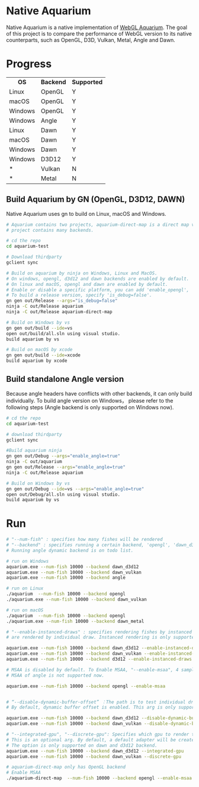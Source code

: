 #  Native Aquarium
Native Aquarium is a native implementation of [WebGL Aquarium](https://github.com/WebGLSamples/WebGLSamples.github.io). The goal of this project is to compare the performance of WebGL version to its native counterparts, such as OpenGL, D3D, Vulkan, Metal, Angle and Dawn.

# Progress
<table>
  <tr align=center>
    <td><strong>OS</td>
    <td><strong>Backend</td>
    <td><strong>Supported</td>
  </tr>
  <tr align=left>
    <td>Linux</td>
    <td>OpenGL</td>
    <td>Y</td>
  </tr>
  <tr align=left>
    <td>macOS</td>
    <td>OpenGL</td>
    <td>Y</td>
  </tr>
  <tr align=left>
    <td>Windows</td>
    <td>OpenGL</td>
    <td>Y</td>
  </tr>
  <tr align=left>
    <td>Windows</td>
    <td>Angle</td>
    <td>Y</td>
  </tr>
  <tr align=left>
    <td>Linux</td>
    <td>Dawn</td>
    <td>Y</td>
  </tr>
  <tr align=left>
    <td>macOS</td>
    <td>Dawn</td>
    <td>Y</td>
  </tr>
  <tr align=left>
    <td>Windows</td>
    <td>Dawn</td>
    <td>Y</td>
  </tr>
  <tr align=left>
    <td>Windows</td>
    <td>D3D12</td>
    <td>Y</td>
  </tr>
  <tr align=left>
    <td>*</td>
    <td>Vulkan</td>
    <td>N</td>
  </tr>
  <tr align=left>
    <td>*</td>
    <td>Metal</td>
    <td>N</td>
  </tr>
</table>


## Build Aquarium by GN (OpenGL, D3D12, DAWN)

Native Aquarium uses gn to build on Linux, macOS and Windows.

```sh
# Aquarium contains two projects, aquarium-direct-map is a direct map version to WebGL repo, and only has OpenGL backend.  The aquarium
# project contains many backends.

# cd the repo
cd aquarium-test

# Download thirdparty
gclient sync

# Build on aquarium by ninja on Windows, Linux and MacOS.
# On windows, opengl, d3d12 and dawn backends are enabled by default.
# On linux and macOS, opengl and dawn are enabled by default.
# Enable or disable a specific platform, you can add 'enable_opengl', 'enable_d3d12', and 'enable_dawn' to gn args.
# To build a release version, specify 'is_debug=false'.
gn gen out/Release --args="is_debug=false"
ninja -C out/Release aquarium
ninja -C out/Release aquarium-direct-map

# Build on Windows by vs
gn gen out/build --ide=vs
open out/build/all.sln using visual studio.
build aquarium by vs

# Build on macOS by xcode
gn gen out/build --ide=xcode
build aquarium by xcode
```

## Build standalone Angle version

Because angle headers have conflicts with other backends, it can only build individually. To build angle version on Windows， please refer to the following steps (Angle backend is only supported on Windows now).
```sh
# cd the repo
cd aquarium-test

# download thirdparty
gclient sync

#Build aquarium ninja
gn gen out/Debug --args="enable_angle=true"
ninja -C out/aquarium
gn gen out/Release --args="enable_angle=true"
ninja -C out/Release aquarium

# Build on Windows by vs
gn gen out/Debug --ide=vs --args="enable_angle=true"
open out/Debug/all.sln using visual studio.
build aquarium by vs
```

# Run
```sh
# "--num-fish" : specifies how many fishes will be rendered
# "--backend" : specifies running a certain backend, 'opengl', 'dawn_d3d12', 'dawn_vulkan', 'dawn_metal', 'dawn_opengl', 'angle'
# Running angle dynamic backend is on todo list.

# run on Windows
aquarium.exe --num-fish 10000 --backend dawn_d3d12
aquarium.exe --num-fish 10000 --backend dawn_vulkan
aquarium.exe --num-fish 10000 --backend angle

# run on Linux
./aquarium  --num-fish 10000 --backend opengl
./aquarium.exe --num-fish 10000 --backend dawn_vulkan

# run on macOS
./aquarium  --num-fish 10000 --backend opengl
./aquarium.exe --num-fish 10000 --backend dawn_metal

# "--enable-instanced-draws" : specifies rendering fishes by instanced draw. By default fishes
# are rendered by individual draw. Instanced rendering is only supported on dawn and d3d12 backend now.

aquarium.exe --num-fish 10000 --backend dawn_d3d12 --enable-instanced-draws
aquarium.exe --num-fish 10000 --backend dawn_vulkan --enable-instanced-draws
aquarium.exe --num-fish 10000 --backend d3d12 --enable-instanced-draws

# MSAA is disabled by default. To Enable MSAA, "--enable-msaa", 4 samples.
# MSAA of angle is not supported now.

aquarium.exe --num-fish 10000 --backend opengl --enable-msaa


# “--disable-dynamic-buffer-offset” ：The path is to test individual draw by creating many binding groups on dawn backend.
# By default, dynamic buffer offset is enabled. This arg is only supported on dawn backend.

aquarium.exe --num-fish 10000 --backend dawn_d3d12 --disable-dynamic-buffer-offset
aquarium.exe --num-fish 10000 --backend dawn_vulkan --disable-dynamic-buffer-offset

# "--integrated-gpu", "--discrete-gpu": Specifies which gpu to render the application. The two args are exclusive.
# This is an optional arg. By default, a default adapter will be created.
# The option is only supported on dawn and d3d12 backend.
aquarium.exe --num-fish 10000 --backend dawn_d3d12 --integrated-gpu
aquarium.exe --num-fish 10000 --backend dawn_vulkan --discrete-gpu

# aquarium-direct-map only has OpenGL backend
# Enable MSAA
./aquarium-direct-map  --num-fish 10000 --backend opengl --enable-msaa

```
